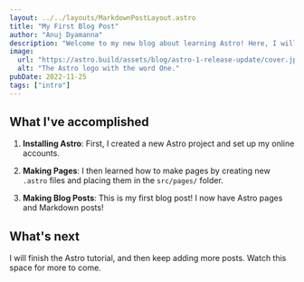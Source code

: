 ```yaml
---
layout: ../../layouts/MarkdownPostLayout.astro
title: "My First Blog Post"
author: "Anuj Dyamanna"
description: "Welcome to my new blog about learning Astro! Here, I will share my learning journey as I build a new website."
image:
  url: "https://astro.build/assets/blog/astro-1-release-update/cover.jpeg"
  alt: "The Astro logo with the word One."
pubDate: 2022-11-25
tags: ["intro"]
---
```


## What I've accomplished

1. **Installing Astro**: First, I created a new Astro project and set up my online accounts.

2. **Making Pages**: I then learned how to make pages by creating new `.astro` files and placing them in the `src/pages/` folder.

3. **Making Blog Posts**: This is my first blog post! I now have Astro pages and Markdown posts!

## What's next

I will finish the Astro tutorial, and then keep adding more posts. Watch this space for more to come.

